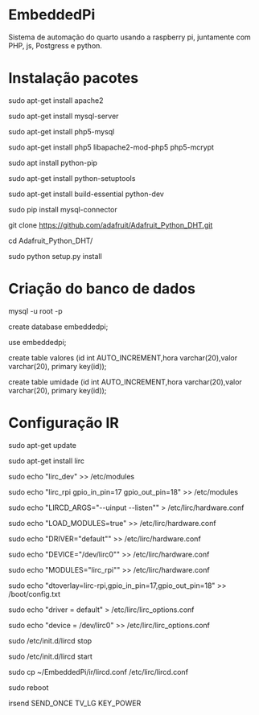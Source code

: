 # EmbeddedPi

Sistema de automação do quarto usando a raspberry pi, juntamente com PHP, js, Postgress e python.

# Instalação pacotes
sudo apt-get install apache2

sudo apt-get install mysql-server

sudo apt-get install php5-mysql

sudo apt-get install php5 libapache2-mod-php5 php5-mcrypt

sudo apt install python-pip

sudo apt-get install python-setuptools

sudo apt-get install build-essential python-dev

sudo pip install mysql-connector

git clone https://github.com/adafruit/Adafruit_Python_DHT.git

cd Adafruit_Python_DHT/

sudo python setup.py install

# Criação do banco de dados
mysql -u root -p

create database embeddedpi;

use embeddedpi;

create table valores (id int AUTO_INCREMENT,hora varchar(20),valor varchar(20), primary key(id));

create table umidade (id int AUTO_INCREMENT,hora varchar(20),valor varchar(20), primary key(id));



# Configuração IR

sudo apt-get update

sudo apt-get install lirc

sudo echo "lirc_dev" >> /etc/modules

sudo echo "lirc_rpi gpio_in_pin=17 gpio_out_pin=18" >> /etc/modules

sudo echo "LIRCD_ARGS=\"--uinput --listen\"" > /etc/lirc/hardware.conf

sudo echo "LOAD_MODULES=true" >> /etc/lirc/hardware.conf

sudo echo "DRIVER=\"default\"" >> /etc/lirc/hardware.conf

sudo echo "DEVICE=\"/dev/lirc0\"" >> /etc/lirc/hardware.conf

sudo echo "MODULES=\"lirc_rpi\"" >> /etc/lirc/hardware.conf

sudo echo "dtoverlay=lirc-rpi,gpio_in_pin=17,gpio_out_pin=18" >> /boot/config.txt

sudo echo "driver = default" > /etc/lirc/lirc_options.conf

sudo echo "device = /dev/lirc0" >> /etc/lirc/lirc_options.conf

sudo /etc/init.d/lircd stop

sudo /etc/init.d/lircd start

sudo cp ~/EmbeddedPi/ir/lircd.conf /etc/lirc/lircd.conf

sudo reboot

irsend SEND_ONCE TV_LG KEY_POWER
